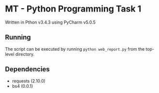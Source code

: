 # MT - Python Programming Task 1
Written in Pthon v3.4.3 using PyCharm v5.0.5

## Running
The script can be executed by running `python web_report.py` from the top-level directory.

## Dependencies
* requests (2.10.0)
* bs4 (0.0.1)
